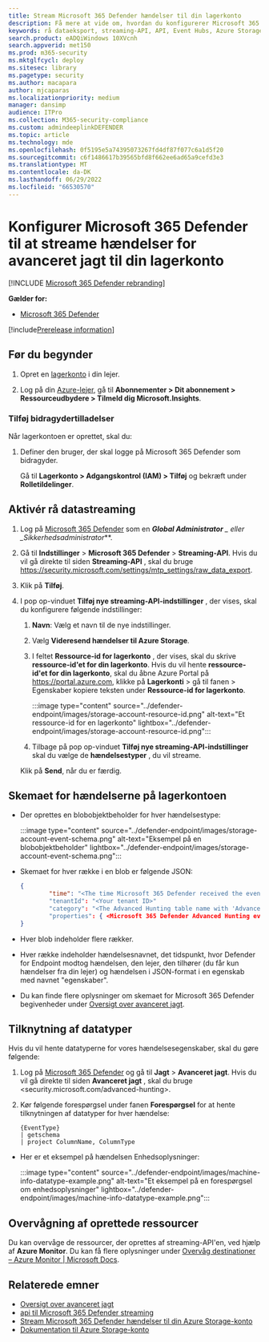 ```yaml
---
title: Stream Microsoft 365 Defender hændelser til din lagerkonto
description: Få mere at vide om, hvordan du konfigurerer Microsoft 365 Defender til at streame avancerede jagthændelser til din lagerkonto.
keywords: rå dataeksport, streaming-API, API, Event Hubs, Azure Storage, lagerkonto, Avanceret jagt, rådatadeling
search.product: eADQiWindows 10XVcnh
search.appverid: met150
ms.prod: m365-security
ms.mktglfcycl: deploy
ms.sitesec: library
ms.pagetype: security
ms.author: macapara
author: mjcaparas
ms.localizationpriority: medium
manager: dansimp
audience: ITPro
ms.collection: M365-security-compliance
ms.custom: admindeeplinkDEFENDER
ms.topic: article
ms.technology: mde
ms.openlocfilehash: 0f5195e5a74395073267fd4df87f077c6a1d5f20
ms.sourcegitcommit: c6f1486617b39565bfd8f662ee6ad65a9cefd3e3
ms.translationtype: MT
ms.contentlocale: da-DK
ms.lasthandoff: 06/29/2022
ms.locfileid: "66530570"
---
```

# <a name="configure-microsoft-365-defender-to-stream-advanced-hunting-events-to-your-storage-account"></a>Konfigurer Microsoft 365 Defender til at streame hændelser for avanceret jagt til din lagerkonto

[!INCLUDE [Microsoft 365 Defender rebranding](../../includes/microsoft-defender.md)]


**Gælder for:**
- [Microsoft 365 Defender](https://go.microsoft.com/fwlink/?linkid=2118804)

[!include[Prerelease information](../../includes/prerelease.md)]

## <a name="before-you-begin"></a>Før du begynder

1. Opret en [lagerkonto](/azure/storage/common/storage-account-overview) i din lejer.

2. Log på din [Azure-lejer](https://ms.portal.azure.com/), gå til **Abonnementer > Dit abonnement > Ressourceudbydere > Tilmeld dig Microsoft.Insights**.

### <a name="add-contributor-permissions"></a>Tilføj bidragydertilladelser

Når lagerkontoen er oprettet, skal du:

1. Definer den bruger, der skal logge på Microsoft 365 Defender som bidragyder.

    Gå til **Lagerkonto > Adgangskontrol (IAM) > Tilføj** og bekræft under **Rolletildelinger**.

## <a name="enable-raw-data-streaming"></a>Aktivér rå datastreaming

1. Log på <a href="https://go.microsoft.com/fwlink/p/?linkid=2077139" target="_blank">Microsoft 365 Defender</a> som en ***Global Administrator** _ eller _*_Sikkerhedsadministrator_**.

2. Gå til **Indstillinger** \> **Microsoft 365 Defender** \> **Streaming-API**. Hvis du vil gå direkte til siden **Streaming-API** , skal du bruge <https://security.microsoft.com/settings/mtp_settings/raw_data_export>.

3. Klik på **Tilføj**.

4. I pop op-vinduet **Tilføj nye streaming-API-indstillinger** , der vises, skal du konfigurere følgende indstillinger:
   1. **Navn**: Vælg et navn til de nye indstillinger.
   2. Vælg **Videresend hændelser til Azure Storage**.
   3. I feltet **Ressource-id for lagerkonto** , der vises, skal du skrive **ressource-id'et for din lagerkonto**. Hvis du vil hente **ressource-id'et for din lagerkonto**, skal du åbne Azure Portal på <https://portal.azure.com>, klikke på **Lagerkonti** \> gå til fanen \> Egenskaber kopiere teksten under **Ressource-id for lagerkonto**.

      :::image type="content" source="../defender-endpoint/images/storage-account-resource-id.png" alt-text="Et ressource-id for en lagerkonto" lightbox="../defender-endpoint/images/storage-account-resource-id.png":::

   4. Tilbage på pop op-vinduet **Tilføj nye streaming-API-indstillinger** skal du vælge de **hændelsestyper** , du vil streame.

   Klik på **Send**, når du er færdig.

## <a name="the-schema-of-the-events-in-the-storage-account"></a>Skemaet for hændelserne på lagerkontoen

- Der oprettes en blobobjektbeholder for hver hændelsestype:

  :::image type="content" source="../defender-endpoint/images/storage-account-event-schema.png" alt-text="Eksempel på en blobobjektbeholder" lightbox="../defender-endpoint/images/storage-account-event-schema.png":::

- Skemaet for hver række i en blob er følgende JSON:

  ```JSON
  {
          "time": "<The time Microsoft 365 Defender received the event>"
          "tenantId": "<Your tenant ID>"
          "category": "<The Advanced Hunting table name with 'AdvancedHunting-' prefix>"
          "properties": { <Microsoft 365 Defender Advanced Hunting event as Json> }
  }
  ```

- Hver blob indeholder flere rækker.

- Hver række indeholder hændelsesnavnet, det tidspunkt, hvor Defender for Endpoint modtog hændelsen, den lejer, den tilhører (du får kun hændelser fra din lejer) og hændelsen i JSON-format i en egenskab med navnet "egenskaber".

- Du kan finde flere oplysninger om skemaet for Microsoft 365 Defender begivenheder under [Oversigt over avanceret jagt](../defender/advanced-hunting-overview.md).

## <a name="data-types-mapping"></a>Tilknytning af datatyper

Hvis du vil hente datatyperne for vores hændelsesegenskaber, skal du gøre følgende:

1. Log på <a href="https://go.microsoft.com/fwlink/p/?linkid=2077139" target="_blank">Microsoft 365 Defender</a> og gå til **Jagt** \> **Avanceret jagt**. Hvis du vil gå direkte til siden **Avanceret jagt** , skal du bruge <security.microsoft.com/advanced-hunting>.

2. Kør følgende forespørgsel under fanen **Forespørgsel** for at hente tilknytningen af datatyper for hver hændelse:

   ```text
   {EventType}
   | getschema
   | project ColumnName, ColumnType
   ```

- Her er et eksempel på hændelsen Enhedsoplysninger:

  :::image type="content" source="../defender-endpoint/images/machine-info-datatype-example.png" alt-text="Et eksempel på en forespørgsel om enhedsoplysninger" lightbox="../defender-endpoint/images/machine-info-datatype-example.png":::

## <a name="monitoring-created-resources"></a>Overvågning af oprettede ressourcer

Du kan overvåge de ressourcer, der oprettes af streaming-API'en, ved hjælp af **Azure Monitor**. Du kan få flere oplysninger under [Overvåg destinationer – Azure Monitor | Microsoft Docs](/azure/azure-monitor/logs/logs-data-export?tabs=portal#monitor-destinations).

## <a name="related-topics"></a>Relaterede emner

- [Oversigt over avanceret jagt](../defender/advanced-hunting-overview.md)
- [api til Microsoft 365 Defender streaming](streaming-api.md)
- [Stream Microsoft 365 Defender hændelser til din Azure Storage-konto](streaming-api-storage.md)
- [Dokumentation til Azure Storage-konto](/azure/storage/common/storage-account-overview)
